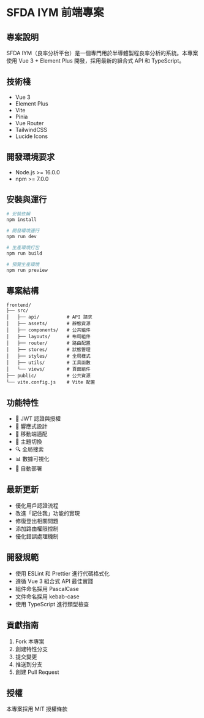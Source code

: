 # SFDA IYM 前端專案

## 專案說明
SFDA IYM（良率分析平台）是一個專門用於半導體製程良率分析的系統。本專案使用 Vue 3 + Element Plus 開發，採用最新的組合式 API 和 TypeScript。

## 技術棧
- Vue 3
- Element Plus
- Vite
- Pinia
- Vue Router
- TailwindCSS
- Lucide Icons

## 開發環境要求
- Node.js >= 16.0.0
- npm >= 7.0.0

## 安裝與運行
```bash
# 安裝依賴
npm install

# 開發環境運行
npm run dev

# 生產環境打包
npm run build

# 預覽生產環境
npm run preview
```

## 專案結構
```
frontend/
├── src/
│   ├── api/          # API 請求
│   ├── assets/       # 靜態資源
│   ├── components/   # 公共組件
│   ├── layouts/      # 布局組件
│   ├── router/       # 路由配置
│   ├── stores/       # 狀態管理
│   ├── styles/       # 全局樣式
│   ├── utils/        # 工具函數
│   └── views/        # 頁面組件
├── public/           # 公共資源
└── vite.config.js    # Vite 配置
```

## 功能特性
- 🔐 JWT 認證與授權
- 🎨 響應式設計
- 📱 移動端適配
- 🌙 主題切換
- 🔍 全局搜索
- 📊 數據可視化
- 🚀 自動部署

## 最新更新
- 優化用戶認證流程
- 改進「記住我」功能的實現
- 修復登出相關問題
- 添加路由權限控制
- 優化錯誤處理機制

## 開發規範
- 使用 ESLint 和 Prettier 進行代碼格式化
- 遵循 Vue 3 組合式 API 最佳實踐
- 組件命名採用 PascalCase
- 文件命名採用 kebab-case
- 使用 TypeScript 進行類型檢查

## 貢獻指南
1. Fork 本專案
2. 創建特性分支
3. 提交變更
4. 推送到分支
5. 創建 Pull Request

## 授權
本專案採用 MIT 授權條款 